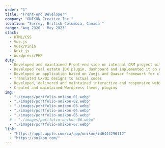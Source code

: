 ```yaml
---
order: "1"
title: "Front-end Developer"
company: "ONIKON Creative Inc."
location: "Surrey, British Columbia, Canada "
range: "Aug 2020 - May 2023"
stack:
  - HTML/CSS
  - Vue.js
  - Vuex/Pinia
  - Nuxt.js
  - Wordpress/PHP
duty:
  - Developed and maintained Front-end side on internal CRM project with Vuejs and Vuex
  - Developed real estate IDX plugin, dashboard and implemented it on websites
  - Developed an application based on Vuejs and Quasar framework for clients to schedule company's services
  - Translated UX/UI designs to actual codes
  - Developed, delivered and maintained interactive and responsive websites with HTML, CSS, JS, JQuery and Wordpress
  - Created and maintained Wordpress theme, plugins
img:
  - "./images/portfolio-onikon-01.webp"
  - "./images/portfolio-onikon-02.webp"
  - "./images/portfolio-onikon-03.webp"
  - "./images/portfolio-onikon-04.webp"
  - "./images/portfolio-onikon-05.webp"
  # - "./images/portfolio-onikon-06.webp"
  - "./images/portfolio-onikon-07.webp"
link:
  - "https://apps.apple.com/ca/app/onikon/id6444296112"
  - "https://onikon.com/"
---
```


